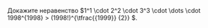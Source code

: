 Докажите неравенство $1^1  \cdot 2^2  \cdot 3^3  \cdot  \dots   \cdot 1998^{1998}  > (1998!)^{\tfrac{{1999}}
{2}} $.